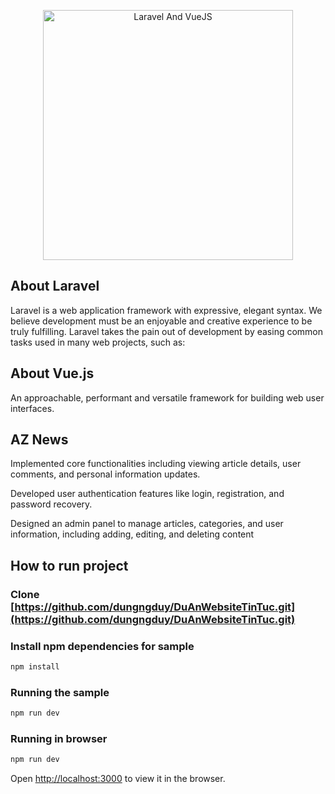 <p align="center"><a href="https://laravel.com" target="_blank"><img src="https://clickysoft.com/wp-content/uploads/2022/04/Getting-Started-with-Laravel-and-Vue.js.jpg" width="400" alt="Laravel And VueJS"></a></p>

## About Laravel

Laravel is a web application framework with expressive, elegant syntax. We believe development must be an enjoyable and creative experience to be truly fulfilling. Laravel takes the pain out of development by easing common tasks used in many web projects, such as:

## About Vue.js

An approachable, performant and versatile framework for building web user interfaces.

## AZ News

Implemented core functionalities including viewing article details, user comments, and personal information updates.

Developed user authentication features like login, registration, and password recovery.

Designed an admin panel to manage articles, categories, and user information, including adding, editing, and deleting content

## How to run project

### Clone [https://github.com/dungngduy/DuAnWebsiteTinTuc.git](https://github.com/dungngduy/DuAnWebsiteTinTuc.git)

### Install npm dependencies for sample

```bash
npm install
```

### Running the sample

```bash
npm run dev
```

### Running in browser

```bash
npm run dev
```

Open [http://localhost:3000](http://localhost:3000) to view it in the browser.

